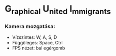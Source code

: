 # G<sub>raphical</sub> U<sub>nited</sub> I<sub>mmigrants</sub>

### Kamera mozgatása:
- Vízszintes: W, A, S, D
- Függőleges: Space, Ctrl
- FPS nézet: bal egérgomb
